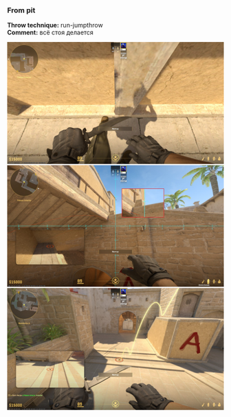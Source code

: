 ### From pit
**Throw technique:** run-jumpthrow  
**Comment:** всё стоя делается

![](img/stairs-a-side-pit_0.jpg)![](img/stairs-a-side-pit_3.jpg)![](img/stairs-a-side-pit_4.jpg)